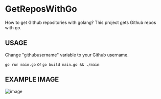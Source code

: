 # GetReposWithGo
How to get Github repositories with golang? This project gets Github repos with go.

## USAGE
Change "githubusername" variable to your Github username.

`go run main.go` or `go build main.go && ./main`

## EXAMPLE IMAGE

![image](https://user-images.githubusercontent.com/82279640/133312539-bb9cf066-49b5-4558-bdeb-a6fe21b87156.png)


